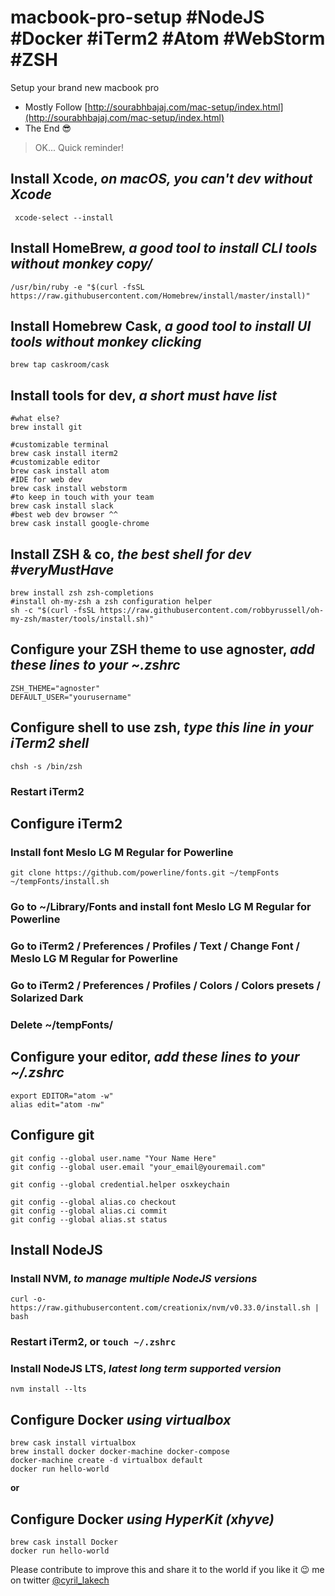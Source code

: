# macbook-pro-setup #NodeJS #Docker #iTerm2 #Atom #WebStorm #ZSH
Setup your brand new macbook pro

* Mostly Follow [http://sourabhbajaj.com/mac-setup/index.html](http://sourabhbajaj.com/mac-setup/index.html)
* The End 😎

> OK... Quick reminder!

## Install Xcode, *on macOS, you can't dev without Xcode*

```
 xcode-select --install
```

## Install HomeBrew, *a good tool to install CLI tools without monkey copy/*

```
/usr/bin/ruby -e "$(curl -fsSL https://raw.githubusercontent.com/Homebrew/install/master/install)"
```

## Install Homebrew Cask, *a good tool to install UI tools without monkey clicking*

```
brew tap caskroom/cask
```

## Install tools for dev, *a short must have list*

```
#what else?
brew install git

#customizable terminal
brew cask install iterm2
#customizable editor
brew cask install atom
#IDE for web dev
brew cask install webstorm
#to keep in touch with your team
brew cask install slack
#best web dev browser ^^
brew cask install google-chrome 
```

## Install ZSH & co, *the best shell for dev #veryMustHave*

```
brew install zsh zsh-completions
#install oh-my-zsh a zsh configuration helper
sh -c "$(curl -fsSL https://raw.githubusercontent.com/robbyrussell/oh-my-zsh/master/tools/install.sh)"
```

## Configure your ZSH theme to use agnoster, *add these lines to your ~\.zshrc*

```
ZSH_THEME="agnoster"
DEFAULT_USER="yourusername"
```

## Configure shell to use zsh, *type this line in your iTerm2 shell*

```
chsh -s /bin/zsh
```
### Restart iTerm2

## Configure iTerm2
### Install font Meslo LG M Regular for Powerline
 
```
git clone https://github.com/powerline/fonts.git ~/tempFonts
~/tempFonts/install.sh
```
  
### Go to ~/Library/Fonts and install font Meslo LG M Regular for Powerline
### Go to iTerm2 / Preferences / Profiles / Text / Change Font / Meslo LG M Regular for Powerline
### Go to iTerm2 / Preferences / Profiles / Colors / Colors presets / Solarized Dark
### Delete ~/tempFonts/

## Configure your editor, *add these lines to your ~/.zshrc*

```
export EDITOR="atom -w"
alias edit="atom -nw"
```

## Configure git

```
git config --global user.name "Your Name Here"
git config --global user.email "your_email@youremail.com"

git config --global credential.helper osxkeychain

git config --global alias.co checkout
git config --global alias.ci commit
git config --global alias.st status
```

## Install NodeJS
### Install NVM, *to manage multiple NodeJS versions*

```
curl -o- https://raw.githubusercontent.com/creationix/nvm/v0.33.0/install.sh | bash
```
 
### Restart iTerm2, or `touch ~/.zshrc`
### Install NodeJS LTS, *latest long term supported version*
 
```
nvm install --lts
```

## Configure Docker *using virtualbox*

```
brew cask install virtualbox
brew install docker docker-machine docker-compose
docker-machine create -d virtualbox default
docker run hello-world
```

**or**

## Configure Docker *using HyperKit (xhyve)*

```
brew cask install Docker
docker run hello-world
```

Please contribute to improve this and share it to the world if you like it 😉
me on twitter [@cyril_lakech](https://twitter.com/cyril_lakech)
